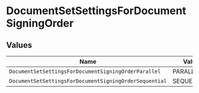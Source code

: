 # DocumentSetSettingsForDocumentSigningOrder


## Values

| Name                                                   | Value                                                  |
| ------------------------------------------------------ | ------------------------------------------------------ |
| `DocumentSetSettingsForDocumentSigningOrderParallel`   | PARALLEL                                               |
| `DocumentSetSettingsForDocumentSigningOrderSequential` | SEQUENTIAL                                             |